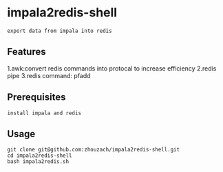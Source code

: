 impala2redis-shell
=================
    export data from impala into redis

Features
--------
   1.awk:convert redis commands into protocal to increase efficiency
   2.redis pipe
   3.redis command: pfadd

Prerequisites
------------
    install impala and redis

Usage
-----
    git clone git@github.com:zhouzach/impala2redis-shell.git
    cd impala2redis-shell
    bash impala2redis.sh

